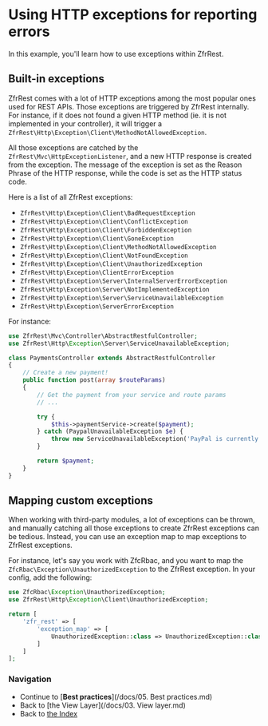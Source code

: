 # Using HTTP exceptions for reporting errors

In this example, you'll learn how to use exceptions within ZfrRest.

## Built-in exceptions

ZfrRest comes with a lot of HTTP exceptions among the most popular ones used for REST APIs. Those exceptions are
triggered by ZfrRest internally. For instance, if it does not found a given HTTP method (ie. it is not implemented
in your controller), it will trigger a `ZfrRest\Http\Exception\Client\MethodNotAllowedException`.

All those exceptions are catched by the `ZfrRest\Mvc\HttpExceptionListener`, and a new HTTP response is created
from the exception. The message of the exception is set as the Reason Phrase of the HTTP response, while the code
is set as the HTTP status code.

Here is a list of all ZfrRest exceptions:

* `ZfrRest\Http\Exception\Client\BadRequestException`
* `ZfrRest\Http\Exception\Client\ConflictException`
* `ZfrRest\Http\Exception\Client\ForbiddenException`
* `ZfrRest\Http\Exception\Client\GoneException`
* `ZfrRest\Http\Exception\Client\MethodNotAllowedException`
* `ZfrRest\Http\Exception\Client\NotFoundException`
* `ZfrRest\Http\Exception\Client\UnauthorizedException`
* `ZfrRest\Http\Exception\ClientErrorException`
* `ZfrRest\Http\Exception\Server\InternalServerErrorException`
* `ZfrRest\Http\Exception\Server\NotImplementedException`
* `ZfrRest\Http\Exception\Server\ServiceUnavailableException`
* `ZfrRest\Http\Exception\ServerErrorException`

For instance:

```php
use ZfrRest\Mvc\Controller\AbstractRestfulController;
use ZfrRest\Http\Exception\Server\ServiceUnavailableException;

class PaymentsController extends AbstractRestfulController
{
    // Create a new payment!
    public function post(array $routeParams)
    {
        // Get the payment from your service and route params
        // ...

        try {
            $this->paymentService->create($payment);
        } catch (PaypalUnavailableException $e) {
            throw new ServiceUnavailableException('PayPal is currently unavailable, please try again later');
        }

        return $payment;
    }
}
```

## Mapping custom exceptions

When working with third-party modules, a lot of exceptions can be thrown, and manually catching all those exceptions
to create ZfrRest exceptions can be tedious. Instead, you can use an exception map to map exceptions to ZfrRest exceptions.

For instance, let's say you work with ZfcRbac, and you want to map the `ZfcRbac\Exception\UnauthorizedException` to
the ZfrRest exception. In your config, add the following:

```php
use ZfcRbac\Exception\UnauthorizedException;
use ZfrRest\Http\Exception\Client\UnauthorizedException;

return [
    'zfr_rest' => [
        'exception_map' => [
            UnauthorizedException::class => UnauthorizedException::class
        ]
    ]
];
```

### Navigation

* Continue to [**Best practices**](/docs/05. Best practices.md)
* Back to [the View Layer](/docs/03. View layer.md)
* Back to [the Index](/docs/README.md)